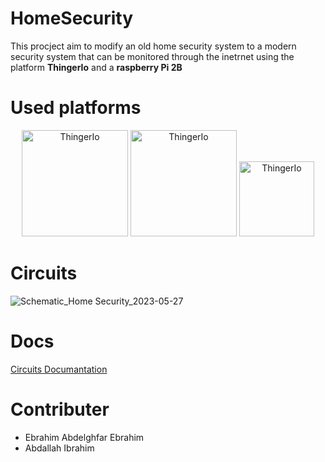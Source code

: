 # HomeSecurity
This procject aim to modify an old home security system to a modern security system that can be monitored through the inetrnet using the platform **ThingerIo** and a **raspberry Pi 2B**
# Used platforms

<p align="center">
 <img src="https://github.com/ebrahimabdelghfar/HomeSecurity/assets/81301684/18c1fd1f-67cd-47af-affb-30413295f6ba" alt="ThingerIo" width="170"/>
 <img src="https://github.com/ebrahimabdelghfar/HomeSecurity/assets/81301684/7d095d94-419e-4911-a629-3b9f31704667" alt="ThingerIo" width="170"/>
 <img src="https://github.com/ebrahimabdelghfar/HomeSecurity/assets/81301684/0e523b5b-eff5-4745-8b1c-5ac3cb4e2ff8" alt="ThingerIo" width="120"/>
</p>

# Circuits 

![Schematic_Home Security_2023-05-27](https://github.com/ebrahimabdelghfar/HomeSecurity/assets/81301684/8483910c-8af1-4fe0-be7d-db5125951847)

# Docs
[Circuits Documantation](https://www.notion.so/Circuit-documentation-7705611901ab4a54a87975510d0e94b6?pvs=4)

# Contributer 
* Ebrahim Abdelghfar Ebrahim
* Abdallah Ibrahim

